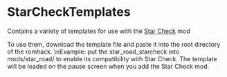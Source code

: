 # StarCheckTemplates
Contains a variety of templates for use with the [Star Check](https://github.com/andre1048576/StarCheck) mod

To use them, download the template file and paste it into the root directory of the romhack. 
\nExample: put the star_road_starcheck into mods/star_road/ to enable its compatibility with Star Check.
The template will be loaded on the pause screen when you add the Star Check mod.
